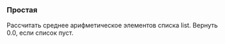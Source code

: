 ### Простая

Рассчитать среднее арифметическое элементов списка list. Вернуть 0.0,
если список пуст.